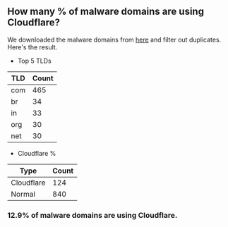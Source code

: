 ## How many % of malware domains are using Cloudflare?


We downloaded the malware domains from [here](https://urlhaus.abuse.ch) and filter out duplicates.
Here's the result.


[//]: # (start replacement)


- Top 5 TLDs

| TLD | Count |
| --- | --- |
| com | 465 |
| br | 34 |
| in | 33 |
| org | 30 |
| net | 30 |


- Cloudflare %

| Type | Count |
| --- | --- |
| Cloudflare | 124 |
| Normal | 840 |


### 12.9% of malware domains are using Cloudflare.